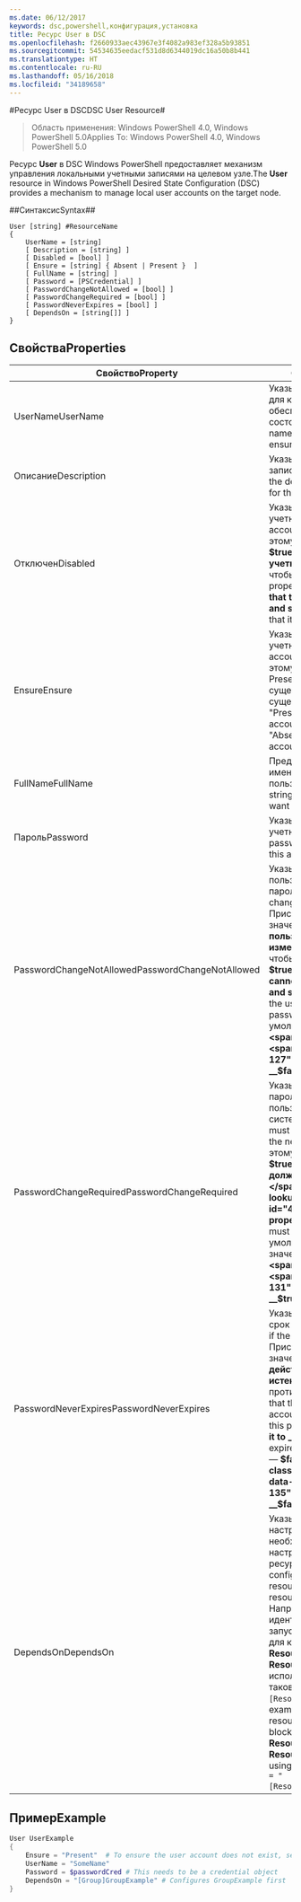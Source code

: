 ```yaml
---
ms.date: 06/12/2017
keywords: dsc,powershell,конфигурация,установка
title: Ресурс User в DSC
ms.openlocfilehash: f2660933aec43967e3f4082a983ef328a5b93851
ms.sourcegitcommit: 54534635eedacf531d8d6344019dc16a50b8b441
ms.translationtype: HT
ms.contentlocale: ru-RU
ms.lasthandoff: 05/16/2018
ms.locfileid: "34189658"
---
```

#<a name="dsc-user-resource"></a><span data-ttu-id="44d0a-103">Ресурс User в DSC</span><span class="sxs-lookup"><span data-stu-id="44d0a-103">DSC User Resource#</span></span>


><span data-ttu-id="44d0a-104">Область применения: Windows PowerShell 4.0, Windows PowerShell 5.0</span><span class="sxs-lookup"><span data-stu-id="44d0a-104">Applies To: Windows PowerShell 4.0, Windows PowerShell 5.0</span></span>


<span data-ttu-id="44d0a-105">Ресурс __User__ в DSC Windows PowerShell предоставляет механизм управления локальными учетными записями на целевом узле.</span><span class="sxs-lookup"><span data-stu-id="44d0a-105">The __User__ resource in Windows PowerShell Desired State Configuration (DSC) provides a mechanism to manage local user accounts on the target node.</span></span>


##<a name="syntax"></a><span data-ttu-id="44d0a-106">Синтаксис</span><span class="sxs-lookup"><span data-stu-id="44d0a-106">Syntax##</span></span>

```
User [string] #ResourceName
{
    UserName = [string]
    [ Description = [string] ]
    [ Disabled = [bool] ]
    [ Ensure = [string] { Absent | Present }  ]
    [ FullName = [string] ]
    [ Password = [PSCredential] ]
    [ PasswordChangeNotAllowed = [bool] ]
    [ PasswordChangeRequired = [bool] ]
    [ PasswordNeverExpires = [bool] ]
    [ DependsOn = [string[]] ]
}
```

## <a name="properties"></a><span data-ttu-id="44d0a-107">Свойства</span><span class="sxs-lookup"><span data-stu-id="44d0a-107">Properties</span></span>
|  <span data-ttu-id="44d0a-108">Свойство</span><span class="sxs-lookup"><span data-stu-id="44d0a-108">Property</span></span>  |  <span data-ttu-id="44d0a-109">Описание</span><span class="sxs-lookup"><span data-stu-id="44d0a-109">Description</span></span>   |
|---|---|
| <span data-ttu-id="44d0a-110">UserName</span><span class="sxs-lookup"><span data-stu-id="44d0a-110">UserName</span></span>| <span data-ttu-id="44d0a-111">Указывает имя учетной записи, для которой требуется обеспечить определенное состояние.</span><span class="sxs-lookup"><span data-stu-id="44d0a-111">Indicates the account name for which you want to ensure a specific state.</span></span>|
| <span data-ttu-id="44d0a-112">Описание</span><span class="sxs-lookup"><span data-stu-id="44d0a-112">Description</span></span>| <span data-ttu-id="44d0a-113">Указывает описание учетной записи пользователя.</span><span class="sxs-lookup"><span data-stu-id="44d0a-113">Indicates the description you want to use for the user account.</span></span>|
| <span data-ttu-id="44d0a-114">Отключен</span><span class="sxs-lookup"><span data-stu-id="44d0a-114">Disabled</span></span>| <span data-ttu-id="44d0a-115">Указывает, включена ли учетная запись.</span><span class="sxs-lookup"><span data-stu-id="44d0a-115">Indicates if the account is enabled.</span></span> <span data-ttu-id="44d0a-116">Присвойте этому свойству значение __$true__, чтобы отключить учетную запись, и __$false__, чтобы включить ее.</span><span class="sxs-lookup"><span data-stu-id="44d0a-116">Set this property to __$true__ to ensure that this account is disabled, and set it to __$false__ to ensure that it is enabled.</span></span>|
| <span data-ttu-id="44d0a-117">Ensure</span><span class="sxs-lookup"><span data-stu-id="44d0a-117">Ensure</span></span>| <span data-ttu-id="44d0a-118">Указывает, существует ли учетная запись.</span><span class="sxs-lookup"><span data-stu-id="44d0a-118">Indicates if the account exists.</span></span> <span data-ttu-id="44d0a-119">Присвойте этому свойству значение Present, если учетная запись существует, и Absent, если не существует.</span><span class="sxs-lookup"><span data-stu-id="44d0a-119">Set this property to "Present" to ensure that the account exists, and set it to "Absent" to ensure that the account does not exist.</span></span>|
| <span data-ttu-id="44d0a-120">FullName</span><span class="sxs-lookup"><span data-stu-id="44d0a-120">FullName</span></span>| <span data-ttu-id="44d0a-121">Представляет строку с полным именем для учетной записи пользователя.</span><span class="sxs-lookup"><span data-stu-id="44d0a-121">Represents a string with the full name you want to use for the user account.</span></span>|
| <span data-ttu-id="44d0a-122">Пароль</span><span class="sxs-lookup"><span data-stu-id="44d0a-122">Password</span></span>| <span data-ttu-id="44d0a-123">Указывает пароль для этой учетной записи.</span><span class="sxs-lookup"><span data-stu-id="44d0a-123">Indicates the password you want to use for this account.</span></span> |
| <span data-ttu-id="44d0a-124">PasswordChangeNotAllowed</span><span class="sxs-lookup"><span data-stu-id="44d0a-124">PasswordChangeNotAllowed</span></span>| <span data-ttu-id="44d0a-125">Указывает, может ли пользователь изменить пароль.</span><span class="sxs-lookup"><span data-stu-id="44d0a-125">Indicates if the user can change the password.</span></span> <span data-ttu-id="44d0a-126">Присвойте этому свойству значение __$true__, чтобы пользователь не мог изменить пароль, и __$false__, чтобы мог.</span><span class="sxs-lookup"><span data-stu-id="44d0a-126">Set this property to __$true__ to ensure that the user cannot change the password, and set it to __$false__ to allow the user to change the password.</span></span> <span data-ttu-id="44d0a-127">Значение по умолчанию — __$false__.</span><span class="sxs-lookup"><span data-stu-id="44d0a-127">The default value is __$false__.</span></span>|
| <span data-ttu-id="44d0a-128">PasswordChangeRequired</span><span class="sxs-lookup"><span data-stu-id="44d0a-128">PasswordChangeRequired</span></span>| <span data-ttu-id="44d0a-129">Указывает, требуется ли смена пароля при следующем входе пользователя в систему.</span><span class="sxs-lookup"><span data-stu-id="44d0a-129">Indicates if the user must change the password at the next sign in.</span></span> <span data-ttu-id="44d0a-130">Присвойте этому свойству значение __$true__, если пользователь должен изменить пароль.</span><span class="sxs-lookup"><span data-stu-id="44d0a-130">Set this property to __$true__ if the user must change the password.</span></span> <span data-ttu-id="44d0a-131">По умолчанию используется значение __$true__.</span><span class="sxs-lookup"><span data-stu-id="44d0a-131">The default value is __$true__.</span></span>|
| <span data-ttu-id="44d0a-132">PasswordNeverExpires</span><span class="sxs-lookup"><span data-stu-id="44d0a-132">PasswordNeverExpires</span></span>| <span data-ttu-id="44d0a-133">Указывает, может ли истечь срок действия пароля.</span><span class="sxs-lookup"><span data-stu-id="44d0a-133">Indicates if the password will expire.</span></span> <span data-ttu-id="44d0a-134">Присвойте этому свойству значение __$true__, чтобы срок действия пароля никогда не истекал, и __$false__ в противном случае.</span><span class="sxs-lookup"><span data-stu-id="44d0a-134">To ensure that the password for this account will never expire, set this property to __$true__, and set it to __$false__ if the password will expire.</span></span> <span data-ttu-id="44d0a-135">Значение по умолчанию — __$false__.</span><span class="sxs-lookup"><span data-stu-id="44d0a-135">The default value is __$false__.</span></span>|
| <span data-ttu-id="44d0a-136">DependsOn</span><span class="sxs-lookup"><span data-stu-id="44d0a-136">DependsOn</span></span> | <span data-ttu-id="44d0a-137">Указывает, что перед настройкой этого ресурса необходимо запустить настройку другого ресурса.</span><span class="sxs-lookup"><span data-stu-id="44d0a-137">Indicates that the configuration of another resource must run before this resource is configured.</span></span> <span data-ttu-id="44d0a-138">Например, если идентификатор первого запускаемого блока сценария для конфигурации ресурса — __ResourceName__, а его тип — __ResourceType__, то синтаксис использования этого свойства таков: `DependsOn = "[ResourceType]ResourceName"`.</span><span class="sxs-lookup"><span data-stu-id="44d0a-138">For example, if the ID of the resource configuration script block that you want to run first is __ResourceName__ and its type is __ResourceType__, the syntax for using this property is `DependsOn = "[ResourceType]ResourceName"`.</span></span>|

## <a name="example"></a><span data-ttu-id="44d0a-139">Пример</span><span class="sxs-lookup"><span data-stu-id="44d0a-139">Example</span></span>

```powershell
User UserExample
{
    Ensure = "Present"  # To ensure the user account does not exist, set Ensure to "Absent"
    UserName = "SomeName"
    Password = $passwordCred # This needs to be a credential object
    DependsOn = "[Group]GroupExample" # Configures GroupExample first
}
```